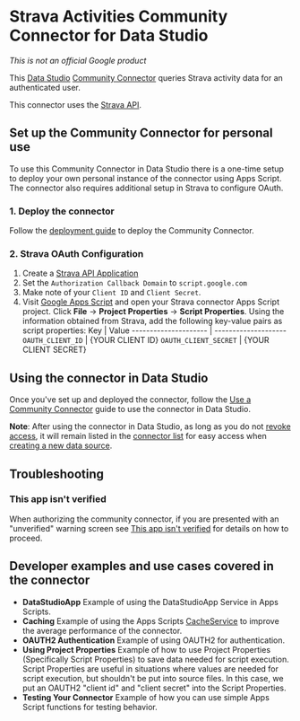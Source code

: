 # Strava Activities Community Connector for Data Studio

*This is not an official Google product*

This [Data Studio] [Community Connector] queries Strava activity data for an
authenticated user.

This connector uses the [Strava API].

## Set up the Community Connector for personal use

To use this Community Connector in Data Studio there is a one-time setup to
deploy your own personal instance of the connector using Apps Script. The
connector also requires additional setup in Strava to configure OAuth.

### 1. Deploy the connector

Follow the [deployment guide] to deploy the Community Connector.

### 2. Strava OAuth Configuration

1.  Create a [Strava API Application] 
1.  Set the `Authorization Callback Domain` to `script.google.com`
1.  Make note of your `Client ID` and `Client Secret`.
1.  Visit [Google Apps Script] and open your Strava connector Apps Script
    project. Click **File** -> **Project Properties** -> **Script Properties**.
    Using the information obtained from Strava, add the following key-value
    pairs as script properties:
    Key                   | Value
    --------------------- | --------------------
    `OAUTH_CLIENT_ID`     | {YOUR CLIENT ID}
    `OAUTH_CLIENT_SECRET` | {YOUR CLIENT SECRET}

## Using the connector in Data Studio

Once you've set up and deployed the connector, follow the
[Use a Community Connector] guide to use the connector in Data Studio.

**Note**: After using the connector in Data Studio, as long as you do not
[revoke access], it will remain listed in the [connector list] for easy access
when [creating a new data source].

## Troubleshooting

### This app isn't verified

When authorizing the community connector, if you are presented with an
"unverified" warning screen see [This app isn't verified] for details on how to
proceed.

## Developer examples and use cases covered in the connector

-   **DataStudioApp** Example of using the DataStudioApp Service in Apps
    Scripts.
-   **Caching** Example of using the Apps Scripts [CacheService] to improve the
    average performance of the connector.
-   **OAUTH2 Authentication** Example of using OAUTH2 for authentication.
-   **Using Project Properties** Example of how to use Project Properties
    (Specifically Script Properties) to save data needed for script execution.
    Script Properties are useful in situations where values are needed for
    script execution, but shouldn't be put into source files. In this case, we
    put an OAUTH2 "client id" and "client secret" into the Script Properties.
-   **Testing Your Connector** Example of how you can use simple Apps Script
    functions for testing behavior.

[Data Studio]: https://datastudio.google.com
[Community Connector]: https://developers.google.com/datastudio/connector
[Strava API]: https://developers.strava.com/docs/reference/#api-Activities-getLoggedInAthleteActivities
[deployment guide]: ../deploy.md
[Strava API Application]: https://www.strava.com/settings/api
[Google Apps Script]: https://script.google.com
[Use a Community Connector]: https://developers.google.com/datastudio/connector/use
[revoke access]: https://support.google.com/datastudio/answer/9053467
[connector list]: https://datastudio.google.com/c/datasources/create
[creating a new data source]: https://support.google.com/datastudio/answer/6300774
[This app isn't verified]: ../verification.md
[CacheService]: https://developers.google.com/apps-script/reference/cache/cache-service
